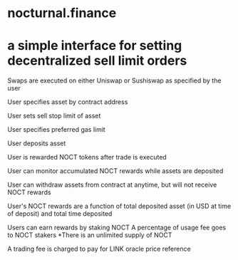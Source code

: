 # nocturnal.finance

# a simple interface for setting decentralized sell limit orders

Swaps are executed on either Uniswap or Sushiswap as specified by the user

User specifies asset by contract address

User sets sell stop limit of asset

User specifies preferred gas limit

User deposits asset

User is rewarded NOCT tokens after trade is executed

User can monitor accumulated NOCT rewards while assets are deposited

User can withdraw assets from contract at anytime, but will not receive NOCT rewards

User's NOCT rewards are a function of total deposited asset (in USD at time of deposit) and total time deposited

Users can earn rewards by staking NOCT
A percentage of usage fee goes to NOCT stakers
*There is an unlimited supply of NOCT

A trading fee is charged to pay for LINK oracle price reference
